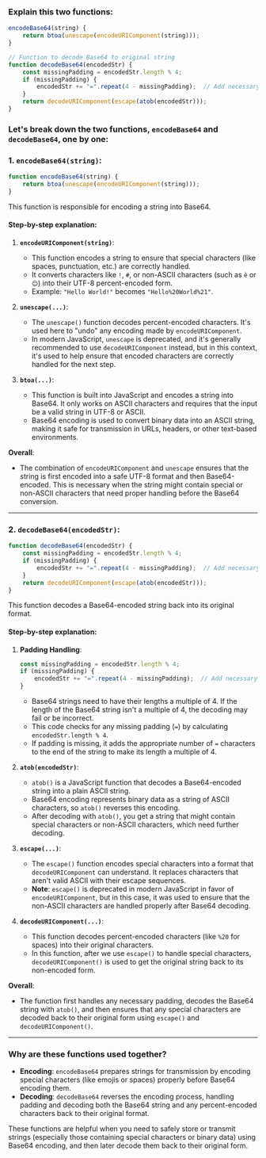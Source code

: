 ### Explain this two functions: 
```javascript
encodeBase64(string) {
    return btoa(unescape(encodeURIComponent(string)));
}

// Function to decode Base64 to original string
function decodeBase64(encodedStr) {
    const missingPadding = encodedStr.length % 4;
    if (missingPadding) {
        encodedStr += "=".repeat(4 - missingPadding);  // Add necessary padding
    }
    return decodeURIComponent(escape(atob(encodedStr)));
}
```
### Let's break down the two functions, `encodeBase64` and `decodeBase64`, one by one:

### 1. **`encodeBase64(string)`**:
```javascript
function encodeBase64(string) {
    return btoa(unescape(encodeURIComponent(string)));
}
```
This function is responsible for encoding a string into Base64.

#### Step-by-step explanation:

1. **`encodeURIComponent(string)`**:
   - This function encodes a string to ensure that special characters (like spaces, punctuation, etc.) are correctly handled.
   - It converts characters like `!`, `#`, or non-ASCII characters (such as `è` or `😊`) into their UTF-8 percent-encoded form.
   - Example: `"Hello World!"` becomes `"Hello%20World%21"`.

2. **`unescape(...)`**:
   - The `unescape()` function decodes percent-encoded characters. It's used here to "undo" any encoding made by `encodeURIComponent`.
   - In modern JavaScript, `unescape` is deprecated, and it's generally recommended to use `decodeURIComponent` instead, but in this context, it's used to help ensure that encoded characters are correctly handled for the next step.
   
3. **`btoa(...)`**:
   - This function is built into JavaScript and encodes a string into Base64. It only works on ASCII characters and requires that the input be a valid string in UTF-8 or ASCII.
   - Base64 encoding is used to convert binary data into an ASCII string, making it safe for transmission in URLs, headers, or other text-based environments.

**Overall**:
- The combination of `encodeURIComponent` and `unescape` ensures that the string is first encoded into a safe UTF-8 format and then Base64-encoded. This is necessary when the string might contain special or non-ASCII characters that need proper handling before the Base64 conversion.

---

### 2. **`decodeBase64(encodedStr)`**:
```javascript
function decodeBase64(encodedStr) {
    const missingPadding = encodedStr.length % 4;
    if (missingPadding) {
        encodedStr += "=".repeat(4 - missingPadding);  // Add necessary padding
    }
    return decodeURIComponent(escape(atob(encodedStr)));
}
```
This function decodes a Base64-encoded string back into its original format.

#### Step-by-step explanation:

1. **Padding Handling**:
   ```javascript
   const missingPadding = encodedStr.length % 4;
   if (missingPadding) {
       encodedStr += "=".repeat(4 - missingPadding);  // Add necessary padding
   }
   ```
   - Base64 strings need to have their lengths a multiple of 4. If the length of the Base64 string isn't a multiple of 4, the decoding may fail or be incorrect.
   - This code checks for any missing padding (`=`) by calculating `encodedStr.length % 4`.
   - If padding is missing, it adds the appropriate number of `=` characters to the end of the string to make its length a multiple of 4.

2. **`atob(encodedStr)`**:
   - `atob()` is a JavaScript function that decodes a Base64-encoded string into a plain ASCII string.
   - Base64 encoding represents binary data as a string of ASCII characters, so `atob()` reverses this encoding.
   - After decoding with `atob()`, you get a string that might contain special characters or non-ASCII characters, which need further decoding.

3. **`escape(...)`**:
   - The `escape()` function encodes special characters into a format that `decodeURIComponent` can understand. It replaces characters that aren't valid ASCII with their escape sequences.
   - **Note**: `escape()` is deprecated in modern JavaScript in favor of `encodeURIComponent`, but in this case, it was used to ensure that the non-ASCII characters are handled properly after Base64 decoding.

4. **`decodeURIComponent(...)`**:
   - This function decodes percent-encoded characters (like `%20` for spaces) into their original characters.
   - In this function, after we use `escape()` to handle special characters, `decodeURIComponent()` is used to get the original string back to its non-encoded form.

**Overall**:
- The function first handles any necessary padding, decodes the Base64 string with `atob()`, and then ensures that any special characters are decoded back to their original form using `escape()` and `decodeURIComponent()`.

---

### **Why are these functions used together?**

- **Encoding**: `encodeBase64` prepares strings for transmission by encoding special characters (like emojis or spaces) properly before Base64 encoding them.
- **Decoding**: `decodeBase64` reverses the encoding process, handling padding and decoding both the Base64 string and any percent-encoded characters back to their original format.

These functions are helpful when you need to safely store or transmit strings (especially those containing special characters or binary data) using Base64 encoding, and then later decode them back to their original form.
